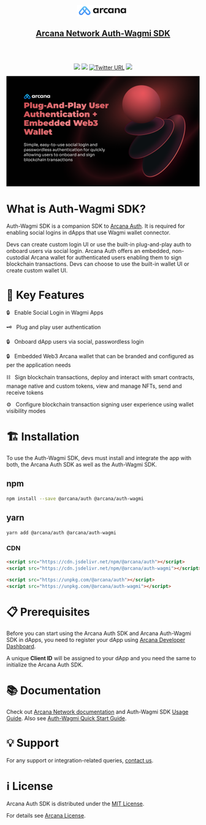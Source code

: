 <p align="center">
<a href="#start"><img height="30rem" src="https://raw.githubusercontent.com/arcana-network/branding/main/an_logo_light_temp.png"/></a>
<h2 align="center"> <a href="https://arcana.network/">Arcana Network Auth-Wagmi SDK </a></h2>
</p>
<br/>
<p id="banner" align="center">
<br/>
<a title="MIT License" href="https://github.com/arcana-network/license/blob/main/LICENSE.md"><img src="https://img.shields.io/badge/license-MIT-blue"/></a>
<a title="Beta release" href="https://github.com/arcana-network/auth-wagmi/releases"><img src="https://img.shields.io/github/v/release/arcana-network/auth-wagmi?style=flat-square&color=28A745"/></a>
<a title="Twitter" href="https://twitter.com/ArcanaNetwork"><img alt="Twitter URL" src="https://img.shields.io/twitter/url?style=social&url=https%3A%2F%2Ftwitter.com%2FArcanaNetwork"/></a>
<a title="CodeCov" href="https://codecov.io/gh/arcana-network/auth-wagmi"> 
 <img src="https://codecov.io/gh/arcana-network/auth-wagmi/branch/dev/graph/badge.svg?token=KmdjEs3enL"/></a>
</p><p id="start" align="center">
<a href="https://docs.beta.arcana.network/"><img src="https://raw.githubusercontent.com/arcana-network/branding/main/an_banner_docs.png" alt="Arcana Auth-Wagmi SDK"/></a>
</p>

# What is Auth-Wagmi SDK?

Auth-Wagmi SDK is a companion SDK to [Arcana Auth](https://github.com/arcana-network/auth). It is required for enabling social logins in dApps that use Wagmi wallet connector.

Devs can create custom login UI or use the built-in plug-and-play auth to onboard users via social login. Arcana Auth offers an embedded, non-custodial Arcana wallet for authenticated users enabling them to sign blockchain transactions. Devs can choose to use the built-in wallet UI or create custom wallet UI.

# 💪 Key Features

<p>🔒 &nbsp; Enable Social Login in Wagmi Apps</p>
<p>🗝️ &nbsp; Plug and play user authentication</p>
<p>🔒 &nbsp; Onboard dApp users via social, passwordless login</p>
<p>🔒 &nbsp; Embedded Web3 Arcana wallet that can be branded and configured as per the application needs </p>
<p>⛓️ &nbsp; Sign blockchain transactions, deploy and interact with smart contracts, manage native and custom tokens, view and manage NFTs, send and receive tokens</p>
<p>⚙️ &nbsp; Configure blockchain transaction signing user experience using wallet visibility modes</p>

# 🏗️ Installation

To use the Auth-Wagmi SDK, devs must install and integrate the app with both, the Arcana Auth SDK as well as the Auth-Wagmi SDK.

## npm

```sh
npm install --save @arcana/auth @arcana/auth-wagmi
```

## yarn

```sh
yarn add @arcana/auth @arcana/auth-wagmi
```

### CDN

```html
<script src="https://cdn.jsdelivr.net/npm/@arcana/auth"></script>
<script src="https://cdn.jsdelivr.net/npm/@arcana/auth-wagmi"></script>
```

```html
<script src="https://unpkg.com/@arcana/auth"></script>
<script src="https://unpkg.com/@arcana/auth-wagmi"></script>
```

# 📋 Prerequisites

Before you can start using the Arcana Auth SDK and Arcana Auth-Wagmi SDK in dApps, you need to register your dApp using [Arcana Developer Dashboard](https://dashboard.arcana.network/).

A unique **Client ID** will be assigned to your dApp and you need the same to initialize the Arcana Auth SDK.

# 📚 Documentation

Check out [Arcana Network documentation](https://docs.arcana.network/) and Auth-Wagmi SDK [Usage Guide](./usage.md).  Also see [Auth-Wagmi Quick Start Guide](https://docs.arcana.network/quick-start/wagmi-quick-start.html).

# 💡 Support

For any support or integration-related queries, [contact us](https://docs.arcana.network/support). 

# ℹ️ License

Arcana Auth SDK is distributed under the [MIT License](https://fossa.com/blog/open-source-licenses-101-mit-license/).

For details see [Arcana License](https://github.com/arcana-network/license/blob/main/LICENSE.md).

